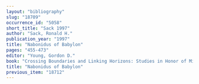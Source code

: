 ```yaml
---
layout: "bibliography"
slug: "18709"
occurrence_id: "5058"
short_title: "Sack 1997"
author: "Sack, Ronald H."
publication_year: "1997"
title: "Nabonidus of Babylon"
pages: "455-473"
editor: "Young, Gordon D."
book: "Crossing Boundaries and Linking Horizons: Studies in Honor of Michael C. Astour, Fs.Astour (Bethesda)"
title: "Nabonidus of Babylon"
previous_item: "18712"
---
```

